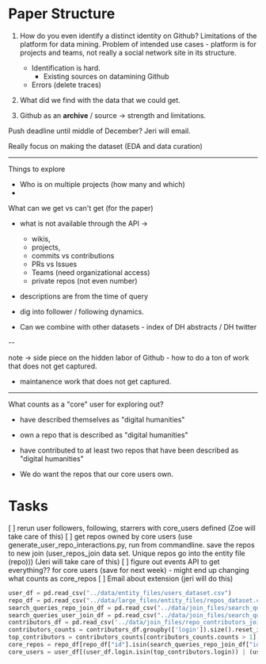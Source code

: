 # Paper Structure
 
1. How do you even identify a distinct identity on Github? Limitations of the platform for data mining. Problem of intended use cases - platform is for projects and teams, not really a social network site in its structure.
    - Identification is hard.
        - Existing sources on datamining Github
    - Errors (delete traces)

2. What did we find with the data that we could get.

3. Github as an **archive** / source -> strength and limitations.

Push deadline until middle of December? Jeri will email.


Really focus on making the dataset (EDA and data curation)

----

Things to explore
- Who is on multiple projects (how many and which)
- 

What can we get vs can't get (for the paper)
- what is not available through the API -> 
    - wikis, 
    - projects, 
    - commits vs contributions
    - PRs vs Issues
    - Teams (need organizational access)
    - private repos (not even number)

- descriptions are from the time of query

- dig into follower / following dynamics.

- Can we combine with other datasets - index of DH abstracts / DH twitter


--

note -> side piece on the hidden labor of Github - how to do a ton of work that does not get captured.
- maintanence work that does not get captured.

---
What counts as a "core" user for exploring out?
- have described themselves as "digital humanities"
- own a repo that is described as "digital humanities"
- have contributed to at least two repos that have been described as "digital humanities"
 
- We do want the repos that our core users own. 



# Tasks
[ ] rerun user followers, following, starrers with core_users defined (Zoe will take care of this)
[ ] get repos owned by core users (use generate_user_repo_interactions.py, run from commandline. save the repos to new join (user_repos_join data set. Unique repos go into the entity file (repo))) (Jeri will take care of this)
[ ] figure out events API to get everything?? for core users (save for next week)
    - might end up changing what counts as core_repos
[ ] Email about extension (jeri will do this)


```python
user_df = pd.read_csv("../data/entity_files/users_dataset.csv")
repo_df = pd.read_csv("../data/large_files/entity_files/repos_dataset.csv", low_memory=False)
search_queries_repo_join_df = pd.read_csv("../data/join_files/search_queries_repo_join_dataset.csv")
search_queries_user_join_df = pd.read_csv("../data/join_files/search_queries_user_join_dataset.csv")
contributors_df = pd.read_csv('../data/join_files/repo_contributors_join_dataset.csv')
contributors_counts = contributors_df.groupby(['login']).size().reset_index(name='counts')
top_contributors = contributors_counts[contributors_counts.counts > 1]
core_repos = repo_df[repo_df["id"].isin(search_queries_repo_join_df["id"].unique())]
core_users = user_df[(user_df.login.isin(top_contributors.login)) | (user_df.login.isin(search_queries_user_join_df.login)) | (user_df.login.isin(core_repos['owner.login']))].drop_duplicates(subset=['login'])
```